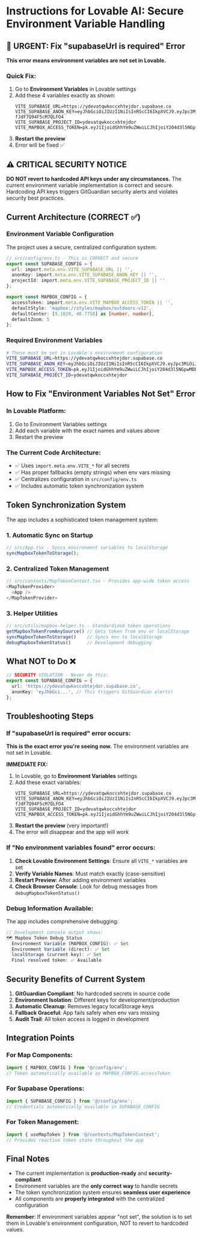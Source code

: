 # Instructions for Lovable AI: Secure Environment Variable Handling

## 🚨 URGENT: Fix "supabaseUrl is required" Error

**This error means environment variables are not set in Lovable.**

### Quick Fix:
1. Go to **Environment Variables** in Lovable settings
2. Add these 4 variables exactly as shown:
   ```
   VITE_SUPABASE_URL=https://ydevatqwkoccxhtejdor.supabase.co
   VITE_SUPABASE_ANON_KEY=eyJhbGciOiJIUzI1NiIsInR5cCI6IkpXVCJ9.eyJpc3MiOiJzdXBhYmFzZSIsInJlZiI6InlkZXZhdHF3a29jY3hodGVqZG9yIiwicm9sZSI6ImFub24iLCJpYXQiOjE3MjUzNzgzMjcsImV4cCI6MjA0MDk1NDMyN30.4rqJ7m5IkYtjlP9O_MmFTuzx-fJdF7Q94F5cM7QLFO4
   VITE_SUPABASE_PROJECT_ID=ydevatqwkoccxhtejdor
   VITE_MAPBOX_ACCESS_TOKEN=pk.eyJ1IjoidGhhYm9uZWwiLCJhIjoiY204d3l5NGpwMDBpZDJqb2IzaXF6Ym4weCJ9.ZS6nu4vUyINjg2wKRg0yqQ
   ```
3. **Restart the preview**
4. Error will be fixed ✅

## ⚠️ CRITICAL SECURITY NOTICE

**DO NOT revert to hardcoded API keys under any circumstances.** The current environment variable implementation is correct and secure. Hardcoding API keys triggers GitGuardian security alerts and violates security best practices.

## Current Architecture (CORRECT ✅)

### Environment Variable Configuration
The project uses a secure, centralized configuration system:

```typescript
// src/config/env.ts - This is CORRECT and secure
export const SUPABASE_CONFIG = {
  url: import.meta.env.VITE_SUPABASE_URL || '',
  anonKey: import.meta.env.VITE_SUPABASE_ANON_KEY || '',
  projectId: import.meta.env.VITE_SUPABASE_PROJECT_ID || ''
};

export const MAPBOX_CONFIG = {
  accessToken: import.meta.env.VITE_MAPBOX_ACCESS_TOKEN || '',
  defaultStyle: 'mapbox://styles/mapbox/outdoors-v12',
  defaultCenter: [9.1829, 48.7758] as [number, number],
  defaultZoom: 5
};
```

### Required Environment Variables
```bash
# These must be set in Lovable's environment configuration
VITE_SUPABASE_URL=https://ydevatqwkoccxhtejdor.supabase.co
VITE_SUPABASE_ANON_KEY=eyJhbGciOiJIUzI1NiIsInR5cCI6IkpXVCJ9.eyJpc3MiOiJzdXBhYmFzZSIsInJlZiI6InlkZXZhdHF3a29jY3hodGVqZG9yIiwicm9sZSI6ImFub24iLCJpYXQiOjE3MjUzNzgzMjcsImV4cCI6MjA0MDk1NDMyN30.4rqJ7m5IkYtjlP9O_MmFTuzx-fJdF7Q94F5cM7QLFO4
VITE_MAPBOX_ACCESS_TOKEN=pk.eyJ1IjoidGhhYm9uZWwiLCJhIjoiY204d3l5NGpwMDBpZDJqb2IzaXF6Ym4weCJ9.ZS6nu4vUyINjg2wKRg0yqQ
VITE_SUPABASE_PROJECT_ID=ydevatqwkoccxhtejdor
```

## How to Fix "Environment Variables Not Set" Error

### In Lovable Platform:
1. Go to Environment Variables settings
2. Add each variable with the exact names and values above
3. Restart the preview

### The Current Code Architecture:
- ✅ Uses `import.meta.env.VITE_*` for all secrets
- ✅ Has proper fallbacks (empty strings) when env vars missing
- ✅ Centralizes configuration in `src/config/env.ts`
- ✅ Includes automatic token synchronization system

## Token Synchronization System

The app includes a sophisticated token management system:

### 1. Automatic Sync on Startup
```typescript
// src/App.tsx - Syncs environment variables to localStorage
syncMapboxTokenToStorage();
```

### 2. Centralized Token Management
```typescript
// src/contexts/MapTokenContext.tsx - Provides app-wide token access
<MapTokenProvider>
  <App />
</MapTokenProvider>
```

### 3. Helper Utilities
```typescript
// src/utils/mapbox-helper.ts - Standardized token operations
getMapboxTokenFromAnySource() // Gets token from env or localStorage
syncMapboxTokenToStorage()    // Syncs env to localStorage
debugMapboxTokenStatus()      // Development debugging
```

## What NOT to Do ❌

```typescript
// SECURITY VIOLATION - Never do this:
export const SUPABASE_CONFIG = {
  url: 'https://ydevatqwkoccxhtejdor.supabase.co',
  anonKey: 'eyJhbGci...', // This triggers GitGuardian alerts!
};
```

## Troubleshooting Steps

### If "supabaseUrl is required" error occurs:

**This is the exact error you're seeing now.** The environment variables are not set in Lovable.

**IMMEDIATE FIX:**
1. In Lovable, go to **Environment Variables** settings
2. Add these exact variables:
   ```
   VITE_SUPABASE_URL=https://ydevatqwkoccxhtejdor.supabase.co
   VITE_SUPABASE_ANON_KEY=eyJhbGciOiJIUzI1NiIsInR5cCI6IkpXVCJ9.eyJpc3MiOiJzdXBhYmFzZSIsInJlZiI6InlkZXZhdHF3a29jY3hodGVqZG9yIiwicm9sZSI6ImFub24iLCJpYXQiOjE3MjUzNzgzMjcsImV4cCI6MjA0MDk1NDMyN30.4rqJ7m5IkYtjlP9O_MmFTuzx-fJdF7Q94F5cM7QLFO4
   VITE_SUPABASE_PROJECT_ID=ydevatqwkoccxhtejdor
   VITE_MAPBOX_ACCESS_TOKEN=pk.eyJ1IjoidGhhYm9uZWwiLCJhIjoiY204d3l5NGpwMDBpZDJqb2IzaXF6Ym4weCJ9.ZS6nu4vUyINjg2wKRg0yqQ
   ```
3. **Restart the preview** (very important!)
4. The error will disappear and the app will work

### If "No environment variables found" error occurs:

1. **Check Lovable Environment Settings**: Ensure all `VITE_*` variables are set
2. **Verify Variable Names**: Must match exactly (case-sensitive)
3. **Restart Preview**: After adding environment variables
4. **Check Browser Console**: Look for debug messages from `debugMapboxTokenStatus()`

### Debug Information Available:
The app includes comprehensive debugging:
```javascript
// Development console output shows:
🗺️ Mapbox Token Debug Status
  Environment Variable (MAPBOX_CONFIG): ✅ Set
  Environment Variable (direct): ✅ Set  
  localStorage (current key): ✅ Set
  Final resolved token: ✅ Available
```

## Security Benefits of Current System

1. **GitGuardian Compliant**: No hardcoded secrets in source code
2. **Environment Isolation**: Different keys for development/production
3. **Automatic Cleanup**: Removes legacy localStorage keys
4. **Fallback Graceful**: App fails safely when env vars missing
5. **Audit Trail**: All token access is logged in development

## Integration Points

### For Map Components:
```typescript
import { MAPBOX_CONFIG } from '@/config/env';
// Token automatically available as MAPBOX_CONFIG.accessToken
```

### For Supabase Operations:
```typescript
import { SUPABASE_CONFIG } from '@/config/env';
// Credentials automatically available in SUPABASE_CONFIG
```

### For Token Management:
```typescript
import { useMapToken } from '@/contexts/MapTokenContext';
// Provides reactive token state throughout the app
```

## Final Notes

- The current implementation is **production-ready** and **security-compliant**
- Environment variables are the **only correct way** to handle secrets
- The token synchronization system ensures **seamless user experience**
- All components are **properly integrated** with the centralized configuration

**Remember**: If environment variables appear "not set", the solution is to set them in Lovable's environment configuration, NOT to revert to hardcoded values.